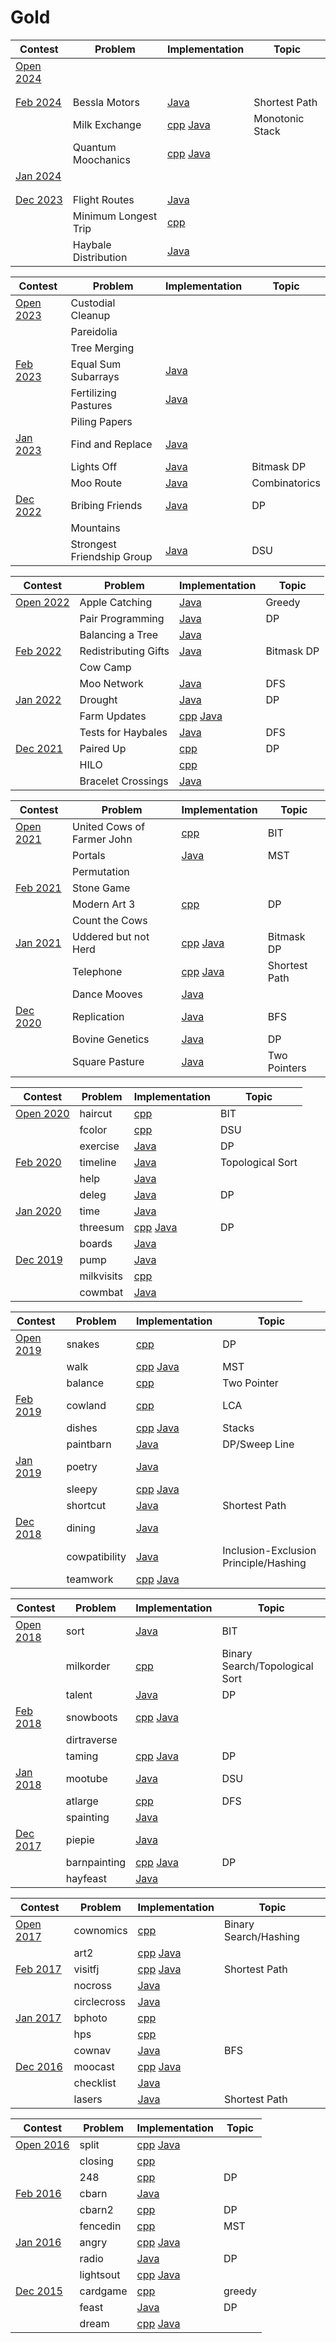 # Gold
| Contest                                                    | Problem | Implementation | Topic |
|------------------------------------------------------------|---------|----------------|-------|
| [Open 2024](http://usaco.org/index.php?page=open24results) |  |  |  | 
|                                                            |  |  |  |
|                                                            |  |  |  |
| [Feb 2024](http://usaco.org/index.php?page=feb24results)   | Bessla Motors | [Java][besslamotors.java] | Shortest Path |
|                                                            | Milk Exchange | [cpp][milkexchange.cpp] [Java][milkexchange.java] | Monotonic Stack |
|                                                            | Quantum Moochanics | [cpp][quantummoochanics.cpp] [Java][quantummoochanics.java] |  |
| [Jan 2024](http://usaco.org/index.php?page=jan24results)   |  |  |  |
|                                                            |  |  |  |
|                                                            |  |  |  |
| [Dec 2023](http://usaco.org/index.php?page=dec23results)   | Flight Routes | [Java][flightroutes.java] |  |
|                                                            | Minimum Longest Trip | [cpp][minlongesttrip.cpp] |  |
|                                                            | Haybale Distribution | [Java][haybaledistribution.java] |  |

[besslamotors.java]: 2023-2024/Feb%202024/Gold/besslamotors.java
[quantummoochanics.cpp]: 2023-2024/Feb%202024/Gold/quantummoochanics.cpp
[quantummoochanics.java]: 2023-2024/Feb%202024/Gold/quantummoochanics.java
[milkexchange.cpp]: 2023-2024/Feb%202024/Gold/milkexchange.cpp
[milkexchange.java]: 2023-2024/Feb%202024/Gold/milkexchange.java
[flightroutes.java]: 2023-2024/Dec%202023/Gold/flightroutes.java
[minlongesttrip.cpp]: 2023-2024/Dec%202023/Gold/minlongesttrip.cpp
[haybaledistribution.java]: 2023-2024/Dec%202023/Gold/haybaledistribution.java



| Contest                                                    | Problem | Implementation | Topic |
|------------------------------------------------------------|---------|----------------|-------|
| [Open 2023](http://usaco.org/index.php?page=open23results) | Custodial Cleanup |  |  | 
|                                                            | Pareidolia |  |  |
|                                                            | Tree Merging |  |  |
| [Feb 2023](http://usaco.org/index.php?page=feb23results)   | Equal Sum Subarrays | [Java][subarrays.java] | |
|                                                            | Fertilizing Pastures | [Java][fertilizingpastures.java] |  |
|                                                            | Piling Papers |
| [Jan 2023](http://usaco.org/index.php?page=jan23results)   | Find and Replace | [Java][findreplace.java] |  |
|                                                            | Lights Off | [Java][lightsoff.java] | Bitmask DP |
|                                                            | Moo Route | [Java][mooroute.java] | Combinatorics |
| [Dec 2022](http://usaco.org/index.php?page=dec22results)   | Bribing Friends | [Java][bribing.java] | DP |
|                                                            | Mountains |  | |
|                                                            | Strongest Friendship Group | [Java][friendship.java] | DSU |


[subarrays.java]: 2022-2023/Feb%202023/Gold/subarrays.java
[fertilizingpastures.java]: 2022-2023/Feb%202023/Gold/fertilizingpastures.java
[findreplace.java]: 2022-2023/Jan%202023/Gold/findreplace.java
[lightsoff.java]: 2022-2023/Jan%202023/Gold/lightsoff.java
[mooroute.java]: 2022-2023/Jan%202023/Gold/mooroute.java
[bribing.java]: 2022-2023/Dec%202022/Gold/bribing.java
[friendship.java]: 2022-2023/Dec%202022/Gold/friendship.java



| Contest                                                    | Problem | Implementation | Topic |
|------------------------------------------------------------|---------|----------------|-------|
| [Open 2022](http://usaco.org/index.php?page=open22results) | Apple Catching | [Java][applecatching.java] | Greedy | 
|                                                            | Pair Programming | [Java][pairprogramming.java] | DP |
|                                                            | Balancing a Tree | [Java][balancingtree.java] | 
| [Feb 2022](http://usaco.org/index.php?page=feb22results)   | Redistributing Gifts | [Java][redistributing.java] | Bitmask DP |
|                                                            | Cow Camp |  |  |
|                                                            | Moo Network | [Java][moonetwork.java] | DFS |
| [Jan 2022](http://usaco.org/index.php?page=jan22results)   | Drought | [Java][drought.java] | DP |
|                                                            | Farm Updates | [cpp][farmupdates.cpp] [Java][farmupdates.java] |  |
|                                                            | Tests for Haybales | [Java][tests.java] | DFS |
| [Dec 2021](http://usaco.org/index.php?page=dec21results)   | Paired Up | [cpp][pairedup.cpp] | DP |
|                                                            | HILO | [cpp][hilo.cpp] | |
|                                                            | Bracelet Crossings | [Java][braceletcrossings.java] |

[applecatching.java]: 2021-2022/Open%202022/Gold/applecatching.java
[pairprogramming.java]: 2021-2022/Open%202022/Gold/pairprogramming.java
[balancingtree.java]: 2021-2022/Open%202022/Gold/balancingtree.java
[redistributing.java]: 2021-2022/Feb%202022/Gold/redistributing.java
[moonetwork.java]: 2021-2022/Feb%202022/Gold/moonetwork.java
[drought.java]: 2021-2022/Jan%202022/Gold/drought.java
[farmupdates.cpp]: 2021-2022/Jan%202022/Gold/farmupdates.cpp
[farmupdates.java]: 2021-2022/Jan%202022/Gold/farmupdates.java
[tests.java]: 2021-2022/Jan%202022/Gold/tests.java
[pairedup.cpp]: 2021-2022/Dec%202021/Gold/pairedup.cpp
[hilo.cpp]: 2021-2022/Dec%202021/Gold/hilo.cpp
[braceletcrossings.java]: 2021-2022/Dec%202021/Gold/braceletcrossings.java


| Contest                                                    | Problem | Implementation | Topic |
|------------------------------------------------------------|---------|----------------|-------|
| [Open 2021](http://usaco.org/index.php?page=open21results) | United Cows of Farmer John | [cpp][united.cpp] | BIT | 
|                                                            | Portals | [Java][portals.java] | MST |
|                                                            | Permutation |
| [Feb 2021](http://usaco.org/index.php?page=feb21results)   | Stone Game |  
|                                                            | Modern Art 3 | [cpp][art3.cpp] | DP |
|                                                            | Count the Cows |
| [Jan 2021](http://usaco.org/index.php?page=jan21results)   | Uddered but not Herd | [cpp][uddered.cpp] [Java][uddered.java] | Bitmask DP |
|                                                            | Telephone | [cpp][telephone.cpp] [Java][telephone.java] | Shortest Path |
|                                                            | Dance Mooves | [Java][dancemooves.java] | 
| [Dec 2020](http://usaco.org/index.php?page=dec20results)   | Replication | [Java][replication.java] | BFS |
|                                                            | Bovine Genetics | [Java][bovgenetics.java] | DP |
|                                                            | Square Pasture | [Java][squarepasture.java] | Two Pointers |

[united.cpp]: 2020-2021/Open%202021/Gold/united.cpp
[portals.java]: 2020-2021/Open%202021/Gold/portals.java
[art3.cpp]: 2020-2021/Feb%202021/Gold/art3.cpp
[uddered.cpp]: 2020-2021/Jan%202021/Gold/uddered.cpp
[uddered.java]: 2020-2021/Jan%202021/Gold/uddered.java
[telephone.java]: 2020-2021/Jan%202021/Gold/telephone.java
[telephone.cpp]: 2020-2021/Jan%202021/Gold/telephone.cpp
[dancemooves.java]: 2020-2021/Jan%202021/Gold/dancemooves.java
[replication.java]: 2020-2021/Dec%202020/Gold/replication.java
[bovgenetics.java]: 2020-2021/Dec%202020/Gold/bovgenetics.java
[squarepasture.java]: 2020-2021/Dec%202020/Gold/squarepasture.java


| Contest                                                    | Problem | Implementation | Topic |
|------------------------------------------------------------|---------|----------------|-------|
| [Open 2020](http://usaco.org/index.php?page=open20results) | haircut | [cpp][haircut.cpp] | BIT |
|                                                            | fcolor | [cpp][fcolor.cpp] | DSU |
|                                                            | exercise | [Java][exercise.java] | DP |
| [Feb 2020](http://usaco.org/index.php?page=feb20results)   | timeline | [Java][timeline.java] | Topological Sort |
|                                                            | help | [Java][help.java] |
|                                                            | deleg | [Java][deleg.java] | DP |
| [Jan 2020](http://usaco.org/index.php?page=jan20results)   | time | [Java][time.java] |
|                                                            | threesum | [cpp][threesum.cpp] [Java][threesum.java] | DP |
|                                                            | boards | [Java][boards.java] |
| [Dec 2019](http://usaco.org/index.php?page=dec19results)   | pump | [Java][pump.java] |
|                                                            | milkvisits | [cpp][milkvisits.cpp] | 
|                                                            | cowmbat | [Java][cowmbat.java] |

[haircut.cpp]: 2019-2020/Open%202020/Gold/haircut.cpp
[fcolor.cpp]: 2019-2020/Open%202020/Gold/fcolor.cpp
[exercise.java]: 2019-2020/Open%202020/Gold/exercise.java
[timeline.java]: 2019-2020/Feb%202020/Gold/timeline.java
[help.java]: 2019-2020/Jan%202020/Gold/help.java
[deleg.java]: 2019-2020/Jan%202020/Gold/deleg.java
[time.java]: 2019-2020/Jan%202020/Gold/time.java
[threesum.cpp]: 2019-2020/Jan%202020/Gold/threesum.cpp
[threesum.java]: 2019-2020/Jan%202020/Gold/threesum.java
[boards.java]: 2019-2020/Jan%202020/Gold/boards.java
[pump.java]: 2019-2020/Dec%202019/Gold/pump.java
[milkvisits.cpp]: 2019-2020/Dec%202019/Gold/milkvisits.cpp
[cowmbat.java]: 2019-2020/Dec%202019/Gold/cowmbat.java


| Contest                                                    | Problem | Implementation | Topic |
|------------------------------------------------------------|---------|----------------|-------|
| [Open 2019](http://usaco.org/index.php?page=open19results) | snakes | [cpp][snakes.cpp] | DP |
|                                                            | walk | [cpp][walk.cpp] [Java][walk.java] | MST |
|                                                            | balance | [cpp][balance.cpp] | Two Pointer |
| [Feb 2019](http://usaco.org/index.php?page=feb19results)   | cowland | [cpp][cowland.cpp] | LCA |
|                                                            | dishes | [cpp][dishes.cpp] [Java][dishes.java] | Stacks |
|                                                            | paintbarn | [Java][paintbarn.java] | DP/Sweep Line |
| [Jan 2019](http://usaco.org/index.php?page=jan19results)   | poetry | [Java][poetry.java] |
|                                                            | sleepy | [cpp][sleepy.cpp] [Java][sleepy.java] |
|                                                            | shortcut | [Java][shortcut.java] | Shortest Path |
| [Dec 2018](http://usaco.org/index.php?page=dec18results)   | dining | [Java][dining.java] |
|                                                            | cowpatibility | [Java][cowpatibility.java] | Inclusion-Exclusion Principle/Hashing |
|                                                            | teamwork | [cpp][teamwork.cpp] [Java][teamwork.java] |

[snakes.cpp]: 2018-2019/Open%202019/Gold/snakes.cpp
[walk.cpp]: 2018-2019/Open%202019/Gold/walk.cpp
[balance.cpp]: 2018-2019/Open%202019/Gold/balance.cpp
[walk.java]: 2018-2019/Open%202019/Gold/walk.java
[cowland.cpp]: 2018-2019/Feb%202019/Gold/cowland.cpp
[dishes.cpp]: 2018-2019/Feb%202019/Gold/dishes.cpp
[dishes.java]: 2018-2019/Feb%202019/Gold/dishes.java
[paintbarn.java]: 2018-2019/Feb%202019/Gold/paintbarn.java
[poetry.java]: 2018-2019/Jan%202019/Gold/poetry.java
[sleepy.cpp]: 2018-2019/Jan%202019/Gold/sleepy.cpp
[sleepy.java]: 2018-2019/Jan%202019/Gold/sleepy.java
[shortcut.java]: 2018-2019/Jan%202019/Gold/shortcut.java
[dining.java]: 2018-2019/Dec%202018/Gold/dining.java
[cowpatibility.java]: 2018-2019/Dec%202018/Gold/cowpatibility.java
[teamwork.cpp]: 2018-2019/Dec%202018/Gold/teamwork.cpp
[teamwork.java]: 2018-2019/Dec%202018/Gold/teamwork.java


| Contest                                                    | Problem | Implementation | Topic |
|------------------------------------------------------------|---------|----------------|-------|
| [Open 2018](http://usaco.org/index.php?page=open18results) | sort | [Java][sort.java] | BIT | 
|                                                            | milkorder | [cpp][milkorder.cpp] | Binary Search/Topological Sort |
|                                                            | talent | [Java][talent.java] | DP | 
| [Feb 2018](http://usaco.org/index.php?page=feb18results)   | snowboots | [cpp][snowboots.cpp] [Java][snowboots.java] |
|                                                            | dirtraverse | 
|                                                            | taming | [cpp][taming.java] [Java][taming.java] | DP |
| [Jan 2018](http://usaco.org/index.php?page=jan18results)   | mootube | [Java][mootube.java] | DSU |
|                                                            | atlarge | [cpp][atlarge.cpp] | DFS |
|                                                            | spainting | [Java][spainting.java] |
| [Dec 2017](http://usaco.org/index.php?page=dec17results)   | piepie | [Java][piepie.java] |
|                                                            | barnpainting | [cpp][barnpainting.cpp] [Java][barnpainting.java] | DP |
|                                                            | hayfeast | [Java][hayfeast.java] |

[sort.java]: 2017-2018/Open%202018/Gold/sort.cpp
[milkorder.cpp]: 2017-2018/Open%202018/Gold/milkorder.cpp
[talent.java]: 2017-2018/Open%202018/Gold/talent.java
[snowboots.cpp]: 2017-2018/Feb%202018/Gold/snowboots.cpp
[snowboots.java]: 2017-2018/Feb%202018/Gold/snowboots.java
[taming.cpp]: 2017-2018/Feb%202018/Gold/taming.cpp
[taming.java]: 2017-2018/Feb%202018/Gold/taming.java
[mootube.java]: 2017-2018/Jan%202018/Gold/mootube.java
[atlarge.cpp]: 2017-2018/Jan%202018/Gold/atlarge.cpp
[spainting.java]: 2017-2018/Jan%202018/Gold/spainting.java
[piepie.java]: 2017-2018/Dec%202017/Gold/piepie.java
[barnpainting.cpp]: 2017-2018/Dec%202017/Gold/barnpainting.cpp
[barnpainting.java]: 2017-2018/Dec%202017/Gold/barnpainting.java
[hayfeast.java]: 2017-2018/Dec%202017/Gold/hayfeast.java


| Contest                                                    | Problem | Implementation | Topic |
|------------------------------------------------------------|---------|----------------|-------|
| [Open 2017](http://usaco.org/index.php?page=open17results) | cownomics | [cpp][cownomics.cpp] | Binary Search/Hashing |
|                                                            | art2 | [cpp][art2.cpp] [Java][art2.java] |
| [Feb 2017](http://usaco.org/index.php?page=feb17results)   | visitfj | [cpp][visitfj.cpp] [Java][visitfj.java] | Shortest Path |
|                                                            | nocross | [Java][nocross.java]
|                                                            | circlecross | [Java][circlecross.java]
| [Jan 2017](http://usaco.org/index.php?page=jan17results)   | bphoto | [cpp][bphoto.cpp] | 
|                                                            | hps | [cpp][hps.cpp] | 
|                                                            | cownav | [Java][cownav.java] | BFS |
| [Dec 2016](http://usaco.org/index.php?page=dec16results)   | moocast | [cpp][moocast.cpp] [Java][moocast.java] |
|                                                            | checklist | [Java][checklist.java] | 
|                                                            | lasers | [Java][lasers.java] | Shortest Path |


[cownomics.cpp]: 2016-2017/Open%202017/Gold/cownomics.cpp
[art2.cpp]: 2016-2017/Open%202017/Gold/art2.cpp
[art2.java]: 2016-2017/Open%202017/Gold/art2.java
[visitfj.cpp]: 2016-2017/Feb%202017/Gold/visitfj.cpp
[visitfj.java]: 2016-2017/Feb%202017/Gold/visitfj.java 
[nocross.java]: 2016-2017/Feb%202017/Gold/nocross.java
[circlecross.java]: 2016-2017/Feb%202017/Gold/circlecross.java
[bphoto.cpp]: 2016-2017/Jan%202017/Gold/bphoto.cpp
[hps.cpp]: 2016-2017/Jan%202017/Gold/hps.cpp
[cownav.java]: 2016-2017/Jan%202017/Gold/cownav.java
[moocast.cpp]: 2016-2017/Dec%202016/Gold/moocast.cpp
[moocast.java]: 2016-2017/Dec%202016/Gold/moocast.java
[checklist.java]: 2016-2017/Dec%202016/Gold/checklist.java
[lasers.java]: 2016-2017/Dec%202016/Gold/lasers.java


| Contest                                                    | Problem | Implementation | Topic |
|------------------------------------------------------------|---------|----------------|-------|
| [Open 2016](http://usaco.org/index.php?page=open16results) | split | [cpp][split.cpp] [Java][split.java] | 
|                                                            | closing | [cpp][closing.cpp] |
|                                                            | 248 | [cpp][248.cpp] | DP |
| [Feb 2016](http://usaco.org/index.php?page=feb16results)   | cbarn | [Java][cbarn.java] | 
|                                                            | cbarn2 | [cpp][cbarn2.cpp] | DP |
|                                                            | fencedin | [cpp][fencedin.cpp] | MST |
| [Jan 2016](http://usaco.org/index.php?page=jan16results)   | angry | [cpp][angry.cpp] [Java][angry.java]
|                                                            | radio | [Java][radio.java] | DP |
|                                                            | lightsout | [cpp][lightsout.cpp] [Java][lightsout.java]
| [Dec 2015](http://usaco.org/index.php?page=dec15results)   | cardgame | [cpp][cardgame.cpp] | greedy |
|                                                            | feast | [Java][feast.java] | DP |
|                                                            | dream | [cpp][dream.cpp] [Java][dream.java] | 

[split.cpp]: 2015-2016/Open%202016/Gold/split.cpp
[split.java]: 2015-2016/Open%202016/Gold/split.java
[closing.cpp]: 2015-2016/Open%202016/Gold/closing.cpp
[248.cpp]: 2015-2016/Open%202016/Gold/248.cpp
[cbarn.java]: 2015-2016/Feb%202016/Gold/cbarn.java
[cbarn2.cpp]: 2015-2016/Feb%202016/Gold/cbarn2.cpp
[fencedin.cpp]: 2015-2016/Feb%202016/Gold/fencedin.cpp
[angry.cpp]: 2015-2016/Jan%202016/Gold/angry.cpp
[angry.java]: 2015-2016/Jan%202016/Gold/angry.java
[radio.java]: 2015-2016/Jan%202016/Gold/radio.java
[lightsout.cpp]: 2015-2016/Jan%202016/Gold/lightsout.cpp
[lightsout.java]: 2015-2016/Jan%202016/Gold/lightsout.java
[cardgame.cpp]: 2015-2016/Dec%202015/Gold/cardgame.cpp
[feast.java]: 2015-2016/Dec%202015/Gold/feast.java
[dream.cpp]: 2015-2016/Dec%202015/Gold/dream.cpp
[dream.java]: 2015-2016/Dec%202015/Gold/dream.java
